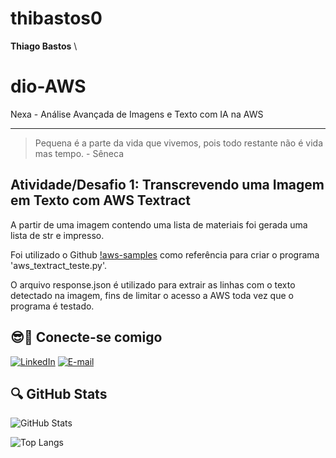 # thibastos0
**Thiago Bastos**
\
# dio-AWS
Nexa - Análise Avançada de Imagens e Texto com IA na AWS

---
> Pequena é a parte da vida que vivemos, pois todo restante não é vida mas tempo.
\- Sêneca

## Atividade/Desafio 1: Transcrevendo uma Imagem em Texto com AWS Textract

A partir de uma imagem contendo uma lista de materiais foi gerada uma lista de str e impresso.

Foi utilizado o Github [!aws-samples](https://github.com/aws-samples/amazon-textract-code-samples/blob/master/python/01-detect-text-local.py) como referência para criar o programa 'aws_textract_teste.py'.

O arquivo response.json é utilizado para extrair as linhas com o texto detectado na imagem, fins de limitar o acesso a AWS toda vez que o programa é testado.

## 😎🔗 Conecte-se comigo

[![LinkedIn](https://img.shields.io/badge/LinkedIn-000?style=for-the-badge&logo=linkedin&logoColor=009CE2)](https://www.linkedin.com/in/thibastos0) [![E-mail](https://img.shields.io/badge/-Email-000?style=for-the-badge&logo=gmail&logoColor=96080E)](mailto:thibastos@gmail.com)

##  🔍 GitHub Stats

![GitHub Stats](https://github-readme-stats.vercel.app/api?username=thibastos0&theme=transparent&bg_color=003e77&border_color=513A00&show_icons=true&icon_color=FFF&title_color=F9F871&text_color=D7A31A)

![Top Langs](https://github-readme-stats-git-masterrstaa-rickstaa.vercel.app/api/top-langs/?username=thibastos0&layout=compact&bg_color=003e77&border_color=513A00&title_color=F9F871&text_color=D7A31A)